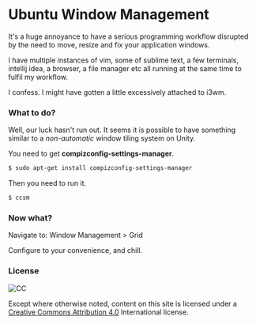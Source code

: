 # Ubuntu Window Management
It's a huge annoyance to have a serious programming workflow disrupted by the need to move, resize and fix your application windows.

I have multiple instances of vim, some of sublime text, a few terminals, intellij idea, a browser, a file manager etc all running at the same time to fulfil my workflow.

I confess. I might have gotten a little excessively attached to i3wm.
### What to do?

Well, our luck hasn't run out. It seems it is possible to have something similar to a *non-automatic* window tiling system on Unity.

You need to get **compizconfig-settings-manager**.

```sh
$ sudo apt-get install compizconfig-settings-manager
```

Then you need to run it.

```sh
$ ccsm
```

### Now what?

Navigate to: Window Management > Grid

Configure to your convenience, and chill.

### License 
![CC](https://licensebuttons.net/l/by/3.0/88x31.png)

Except where otherwise noted, content on this site is licensed under a [Creative Commons Attribution 4.0](https://creativecommons.org/licenses/by/4.0/) International license.